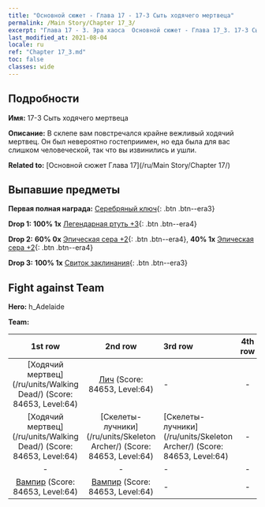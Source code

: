 ```yaml
---
title: "Основной сюжет - Глава 17 - 17-3 Сыть ходячего мертвеца"
permalink: /Main Story/Chapter 17_3/
excerpt: "Глава 17 - 3. Эра хаоса  Основной сюжет - Глава 17_3. 17-3 Сыть ходячего мертвеца"
last_modified_at: 2021-08-04
locale: ru
ref: "Chapter 17_3.md"
toc: false
classes: wide
---
```


## Подробности

 **Имя:** 17-3 Сыть ходячего мертвеца

 **Описание:** В склепе вам повстречался крайне вежливый ходячий мертвец. Он был невероятно гостеприимен, но еда была для вас слишком человеческой, так что вы извинились и ушли.

 **Related to:** [Основной сюжет Глава 17](/ru/Main Story/Chapter 17/)

## Выпавшие предметы

 **Первая полная награда:** [Серебряный ключ](/ItemsRU/con_693/){: .btn .btn--era3}

 **Drop 1:** **100% 1x** [Легендарная ртуть +3](/ItemsRU/mat_56/){: .btn .btn--era4}

 **Drop 2:** **60% 0x** [Эпическая сера +2](/ItemsRU/mat_50/){: .btn .btn--era4}, **40% 1x** [Эпическая сера +2](/ItemsRU/mat_50/){: .btn .btn--era4}

 **Drop 3:** **100% 1x** [Свиток заклинания](/ItemsRU/con_694/){: .btn .btn--era3}


## Fight against Team
 **Hero:** h_Adelaide

 **Team:**


  | 1st row | 2nd row | 3rd row | 4th row |
  |:----:|:----:|:----|:----:|
  | [Ходячий мертвец](/ru/units/Walking Dead/) (Score: 84653, Level:64)  | [Лич](/ru/units/Lich/) (Score: 84653, Level:64)  | - | - |
  | [Ходячий мертвец](/ru/units/Walking Dead/) (Score: 84653, Level:64)  | [Скелеты-лучники](/ru/units/Skeleton Archer/) (Score: 84653, Level:64)  | [Скелеты-лучники](/ru/units/Skeleton Archer/) (Score: 84653, Level:64)  | - |
  | - | - | - | - |
  | [Вампир](/ru/units/Vampire/) (Score: 84653, Level:64)  | [Вампир](/ru/units/Vampire/) (Score: 84653, Level:64)  | - | - |


